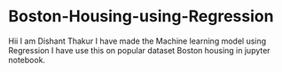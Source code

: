 # Boston-Housing-using-Regression
Hii I am Dishant Thakur I have made the Machine learning model using Regression
I have use this on popular dataset Boston housing in jupyter notebook.
